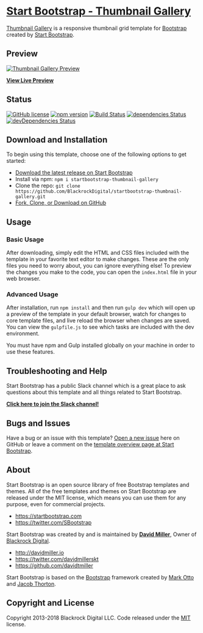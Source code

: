 # [Start Bootstrap - Thumbnail Gallery](https://startbootstrap.com/template-overviews/thumbnail-gallery/)

[Thumbnail Gallery](http://startbootstrap.com/template-overviews/thumbnail-gallery/) is a responsive thumbnail grid template for [Bootstrap](http://getbootstrap.com/) created by [Start Bootstrap](http://startbootstrap.com/).

## Preview

[![Thumbnail Gallery Preview](https://startbootstrap.com/assets/img/templates/thumbnail-gallery.jpg)](https://blackrockdigital.github.io/startbootstrap-thumbnail-gallery/)

**[View Live Preview](https://blackrockdigital.github.io/startbootstrap-thumbnail-gallery/)**

## Status

[![GitHub license](https://img.shields.io/badge/license-MIT-blue.svg)](https://raw.githubusercontent.com/BlackrockDigital/startbootstrap-thumbnail-gallery/master/LICENSE)
[![npm version](https://img.shields.io/npm/v/startbootstrap-thumbnail-gallery.svg)](https://www.npmjs.com/package/startbootstrap-thumbnail-gallery)
[![Build Status](https://travis-ci.org/BlackrockDigital/startbootstrap-thumbnail-gallery.svg?branch=master)](https://travis-ci.org/BlackrockDigital/startbootstrap-thumbnail-gallery)
[![dependencies Status](https://david-dm.org/BlackrockDigital/startbootstrap-thumbnail-gallery/status.svg)](https://david-dm.org/BlackrockDigital/startbootstrap-thumbnail-gallery)
[![devDependencies Status](https://david-dm.org/BlackrockDigital/startbootstrap-thumbnail-gallery/dev-status.svg)](https://david-dm.org/BlackrockDigital/startbootstrap-thumbnail-gallery?type=dev)

## Download and Installation

To begin using this template, choose one of the following options to get started:
* [Download the latest release on Start Bootstrap](https://startbootstrap.com/template-overviews/thumbnail-gallery/)
* Install via npm: `npm i startbootstrap-thumbnail-gallery`
* Clone the repo: `git clone https://github.com/BlackrockDigital/startbootstrap-thumbnail-gallery.git`
* [Fork, Clone, or Download on GitHub](https://github.com/BlackrockDigital/startbootstrap-thumbnail-gallery)

## Usage

### Basic Usage

After downloading, simply edit the HTML and CSS files included with the template in your favorite text editor to make changes. These are the only files you need to worry about, you can ignore everything else! To preview the changes you make to the code, you can open the `index.html` file in your web browser.

### Advanced Usage

After installation, run `npm install` and then run `gulp dev` which will open up a preview of the template in your default browser, watch for changes to core template files, and live reload the browser when changes are saved. You can view the `gulpfile.js` to see which tasks are included with the dev environment.

You must have npm and Gulp installed globally on your machine in order to use these features.

## Troubleshooting and Help

Start Bootstrap has a public Slack channel which is a great place to ask questions about this template and all things related to Start Bootstrap.

**[Click here to join the Slack channel!](https://startbootstrap-slack.herokuapp.com/)**

## Bugs and Issues

Have a bug or an issue with this template? [Open a new issue](https://github.com/BlackrockDigital/startbootstrap-thumbnail-gallery/issues) here on GitHub or leave a comment on the [template overview page at Start Bootstrap](http://startbootstrap.com/template-overviews/thumbnail-gallery/).

## About

Start Bootstrap is an open source library of free Bootstrap templates and themes. All of the free templates and themes on Start Bootstrap are released under the MIT license, which means you can use them for any purpose, even for commercial projects.

* https://startbootstrap.com
* https://twitter.com/SBootstrap

Start Bootstrap was created by and is maintained by **[David Miller](http://davidmiller.io/)**, Owner of [Blackrock Digital](http://blackrockdigital.io/).

* http://davidmiller.io
* https://twitter.com/davidmillerskt
* https://github.com/davidtmiller

Start Bootstrap is based on the [Bootstrap](http://getbootstrap.com/) framework created by [Mark Otto](https://twitter.com/mdo) and [Jacob Thorton](https://twitter.com/fat).

## Copyright and License

Copyright 2013-2018 Blackrock Digital LLC. Code released under the [MIT](https://github.com/BlackrockDigital/startbootstrap-thumbnail-gallery/blob/gh-pages/LICENSE) license.

